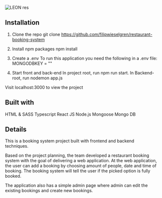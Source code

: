 ![LEON res](https://user-images.githubusercontent.com/91118970/189308557-0bbfd17e-a773-4cb1-aec4-b95090f20db9.png)



## Installation

1. Clone the repo
   git clone https://github.com/filipwieselgren/restaurant-booking-system

2. Install npm packages
   npm install

3. Create a .env
   To run this application you need the following in a .env file:
   MONGODBKEY = ""

4. Start front and back-end
   In project root, run npm run start. In Backend-root, run nodemon app.js

Visit localhost:3000 to view the project

## Built with
HTML & SASS
Typescript
React JS
Node.js
Mongoose
Mongo DB

## Details
This is a booking system project built with frontend and backend techniques.

Based on the project planning, the team developed a restaurant booking system with the goal of delivering a web application. At the web application, the user can add a booking by choosing amount of people, date and time of booking. The booking system will tell the user if the picked option is fully booked.

The application also has a simple admin page where admin can edit the existing bookings and create new bookings.

